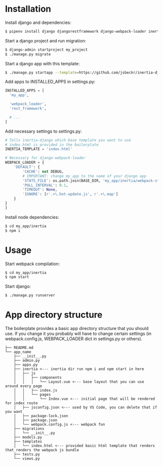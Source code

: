 # Installation
Install django and dependencies:

```bash
$ pipenv install django djangorestframework django-webpack-loader inertia-django
```

Start a django project and run migration:

```bash
$ django-admin startproject my_project
$ ./manage.py migrate
```

Start a django app with this template:

```bash
$ ./manage.py startapp --template=https://github.com/jsbeckr/inertia-django-app-boilerplate/releases/download/v0.1.0/boilerplate.zip my_app
```

Add apps to INSTALLED_APPS in settings.py:

```python
INSTALLED_APPS = [
  'my_app',

  'webpack_loader',
  'rest_framework',

  # ...
]
```

Add necessary settings to settings.py:

```python
# Tells inertia-django which base template you want to use
# index.html is provided in the boilerplate
INERTIA_TEMPLATE = 'index.html'

# Necessary for django-webpack-loader
WEBPACK_LOADER = {
    'DEFAULT': {
        'CACHE': not DEBUG,
        # IMPORTANT: change my_app to the name of your django app
        'STATS_FILE': os.path.join(BASE_DIR, 'my_app/inertia/webpack-stats.json'),
        'POLL_INTERVAL': 0.1,
        'TIMEOUT': None,
        'IGNORE': [r'.+\.hot-update.js', r'.+\.map']
    }
}
]
```

Install node dependencies:

```bash
$ cd my_app/inertia
$ npm i
```

# Usage

Start webpack compilation:

```bash
$ cd my_app/inertia
$ npm start
```

Start django:

```bash
$ ./manage.py runserver
```

# App directory structure

The boilerplate provides a basic app directory structure that you should use. If you change it you probably will have to change certain settings (in webpack.config.js, WEBPACK_LOADER dict in settings.py or others).

```
├── README.md
└── app_name
    ├── __init__.py
    ├── admin.py
    ├── apps.py
    ├── inertia <--- inertia dir run npm i and npm start in here
    │   ├── js
    │   │   ├── components
    │   │   │   └── Layout.vue <--- base layout that you can use around every page
    │   │   ├── index.js
    │   │   └── pages
    │   │       └── Index.vue <--- initial page that will be rendered for index route
    │   ├── jsconfig.json <--- used by VS Code, you can delete that if you want
    │   ├── package-lock.json
    │   ├── package.json
    │   └── webpack.config.js <--- webpack fun
    ├── migrations
    │   └── __init__.py
    ├── models.py
    ├── templates
    │   └── index.html <--- provided basic html template that renders that renders the webpack js bundle
    ├── tests.py
    └── views.py
```
